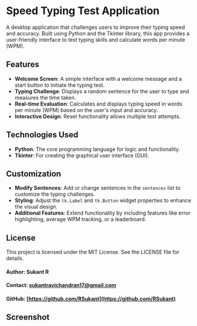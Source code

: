 # Speed Typing Test Application  
A desktop application that challenges users to improve their typing speed and accuracy. Built using Python and the Tkinter library, this app provides a user-friendly interface to test typing skills and calculate words per minute (WPM).  

## Features  
- **Welcome Screen**: A simple interface with a welcome message and a start button to initiate the typing test.  
- **Typing Challenge**: Displays a random sentence for the user to type and measures the time taken.  
- **Real-time Evaluation**: Calculates and displays typing speed in words per minute (WPM) based on the user's input and accuracy.  
- **Interactive Design**: Reset functionality allows multiple test attempts.  

## Technologies Used  
- **Python**: The core programming language for logic and functionality.  
- **Tkinter**: For creating the graphical user interface (GUI).  

## Customization  
- **Modify Sentences**: Add or change sentences in the `sentences` list to customize the typing challenges.  
- **Styling**: Adjust the `tk.Label` and `tk.Button` widget properties to enhance the visual design.  
- **Additional Features**: Extend functionality by including features like error highlighting, average WPM tracking, or a leaderboard.  

## License  
This project is licensed under the MIT License. See the LICENSE file for details.  

#### Author: Sukant R  
#### Contact: sukantravichandran17@gmail.com  
#### GitHub: [https://github.com/RSukant](https://github.com/RSukant)  

## Screenshot  

